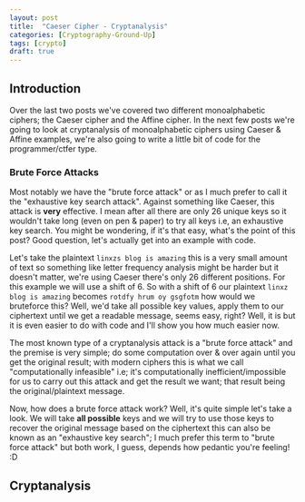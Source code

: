 ```yaml
---
layout: post
title:  "Caeser Cipher - Cryptanalysis"
categories: [Cryptography-Ground-Up]
tags: [crypto]
draft: true
---
```


## Introduction

Over the last two posts we've covered two different monoalphabetic ciphers; the Caeser cipher and the Affine cipher. In the next few posts we're going to look at cryptanalysis of monoalphabetic ciphers using Caeser & Affine examples, we're also going to write a little bit of code for the programmer/ctfer type.

### Brute Force Attacks

Most notably we have the "brute force attack" or as I much prefer to call it the "exhaustive key search attack". Against something like Caeser, this attack is **very** effective. I mean after all there are only 26 unique keys so it wouldn't take long (even on pen & paper) to try all keys i.e, an exhaustive key search. You might be wondering, if it's that easy, what's the point of this post? Good question, let's actually get into an example with code.

Let's take the plaintext `linxzs blog is amazing` this is a very small amount of text so something like letter frequency analysis might be harder but it doesn't matter, we're using Caeser there's only 26 different positions. For this example we will use a shift of 6. So with a shift of 6 our plaintext `linxz blog is amazing` becomes `rotdfy hrum oy gsgfotm` how would we bruteforce this? Well, we'd take all possible key values, apply them to our ciphertext until we get a readable message, seems easy, right? Well, it is but it is even easier to do with code and I'll show you how much easier now.








The most known type of a cryptanalysis attack is a "brute force attack" and the premise is very simple; do some computation over & over again until you get the original result; with modern ciphers this is what we call "computationally infeasible" i.e; it's computationally inefficient/impossible for us to carry out this attack and get the result we want; that result being the original/plaintext message.

Now, how does a brute force attack work? Well, it's quite simple let's take a look. We will take **all possible** keys and we will try to use those keys to recover the original message based on the ciphertext this can also be known as an "exhaustive key search"; I much prefer this term to "brute force attack" but both work, I guess, depends how pedantic you're feeling! :D

## Cryptanalysis
